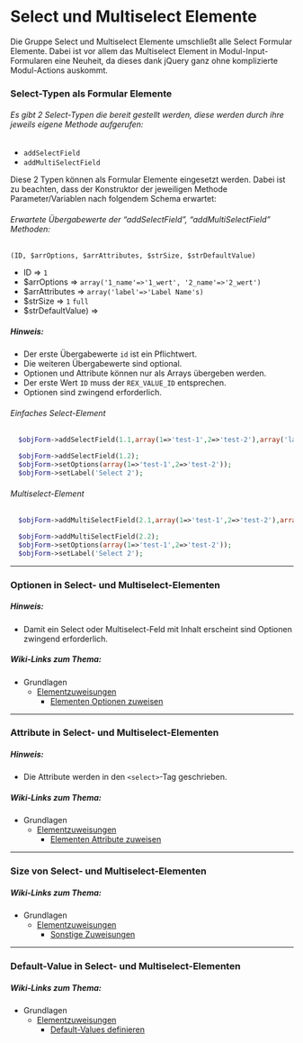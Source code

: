 # Select und Multiselect Elemente


Die Gruppe Select und Multiselect Elemente umschließt alle Select Formular Elemente. Dabei ist vor allem das Multiselect Element in Modul-Input-Formularen eine Neuheit, da dieses dank jQuery ganz ohne komplizierte Modul-Actions auskommt.


### Select-Typen als Formular Elemente


###### Es gibt 2 Select-Typen die bereit gestellt werden, diese werden durch ihre jeweils eigene Methode aufgerufen:


* `addSelectField`
* `addMultiSelectField`


Diese 2 Typen können als Formular Elemente eingesetzt werden. Dabei ist zu beachten, dass der Konstruktor der jeweiligen Methode Parameter/Variablen nach folgendem Schema erwartet:


###### Erwartete Übergabewerte der “addSelectField”, “addMultiSelectField” Methoden:


`(ID, $arrOptions, $arrAttributes, $strSize, $strDefaultValue)`


* ID => `1`
* $arrOptions => `array('1_name'=>'1_wert', '2_name'=>'2_wert')`
* $arrAttributes => `array('label'=>'Label Name's)`
* $strSize => `1` `full`
* $strDefaultValue) => 


##### Hinweis:


* Der erste Übergabewerte `id` ist ein Pflichtwert.
* Die weiteren Übergabewerte sind optional.
* Optionen und Attribute können nur als Arrays übergeben werden.
* Der erste Wert `ID` muss der `REX_VALUE_ID` entsprechen.
* Optionen sind zwingend erforderlich.


###### Einfaches Select-Element


```php
  $objForm->addSelectField(1.1,array(1=>'test-1',2=>'test-2'),array('label'=>'Select'));
```

```php
  $objForm->addSelectField(1.2);
  $objForm->setOptions(array(1=>'test-1',2=>'test-2'));
  $objForm->setLabel('Select 2');
```


###### Multiselect-Element


```php
  $objForm->addMultiSelectField(2.1,array(1=>'test-1',2=>'test-2'),array('label'=>'Select'));
```

```php
  $objForm->addMultiSelectField(2.2);
  $objForm->setOptions(array(1=>'test-1',2=>'test-2'));
  $objForm->setLabel('Select 2');
```


***


### Optionen in Select- und Multiselect-Elementen


##### Hinweis: 

* Damit ein Select oder Multiselect-Feld mit Inhalt erscheint sind Optionen zwingend erforderlich.


##### Wiki-Links zum Thema:


* Grundlagen
  * [Elementzuweisungen](https://github.com/FriendsOfREDAXO/mform/wiki/Elementzuweisungen)
  	  * [Elementen Optionen zuweisen](https://github.com/FriendsOfREDAXO/mform/wiki/Elementen-Optionen-zuweisen)


*** 


### Attribute in Select- und Multiselect-Elementen


##### Hinweis:


* Die Attribute werden in den `<select>`-Tag geschrieben.


##### Wiki-Links zum Thema:


* Grundlagen
  * [Elementzuweisungen](https://github.com/FriendsOfREDAXO/mform/wiki/Elementzuweisungen)
  	  * [Elementen Attribute zuweisen](https://github.com/FriendsOfREDAXO/mform/wiki/Elementen-Attribute-zuweisen)


***


### Size von Select- und Multiselect-Elementen


##### Wiki-Links zum Thema:


* Grundlagen
  * [Elementzuweisungen](https://github.com/FriendsOfREDAXO/mform/wiki/Elementzuweisungen)
  	  * [Sonstige Zuweisungen](https://github.com/FriendsOfREDAXO/mform/wiki/Sonstige-Zuweisungen)


***


### Default-Value in Select- und Multiselect-Elementen


##### Wiki-Links zum Thema:


* Grundlagen
  * [Elementzuweisungen](https://github.com/FriendsOfREDAXO/mform/wiki/Elementzuweisungen)
  	  * [Default-Values definieren](https://github.com/FriendsOfREDAXO/mform/wiki/Default-Values-definieren)